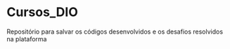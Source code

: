 # Cursos_DIO
Repositório para salvar os códigos desenvolvidos e os desafios resolvidos na plataforma
